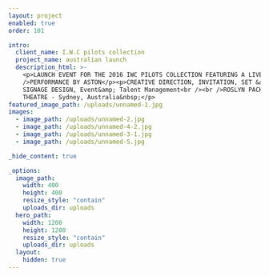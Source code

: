 ```yaml
---
layout: project
enabled: true
order: 101

intro:
  client_name: I.W.C pilots collection
  project_name: australian launch
  description_html: >-
    <p>LAUNCH EVENT FOR THE 2016 IWC PILOTS COLLECTION FEATURING A LIVE<br
    />PERFORMANCE BY ASTON</p><p>CREATIVE DIRECTION, INVITATION, SET &amp;
    SIGNAGE DESIGN, Event&amp; Talent Management<br /><br />ROSLYN PACKER
    THEATRE - Sydney, Australia&nbsp;</p>
featured_image_path: /uploads/unnamed-1.jpg
images:
  - image_path: /uploads/unnamed-2.jpg
  - image_path: /uploads/unnamed-4-2.jpg
  - image_path: /uploads/unnamed-3-1.jpg
  - image_path: /uploads/unnamed-5.jpg

_hide_content: true

_options:
  image_path:
    width: 400
    height: 400
    resize_style: "contain"
    uploads_dir: uploads
  hero_path:
    width: 1200
    height: 1200
    resize_style: "contain"
    uploads_dir: uploads
  layout:
    hidden: true
---
```

